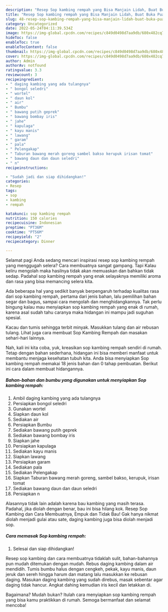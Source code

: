 ```yaml
---
description: "Resep Sop kambing rempah yang Bisa Manjain Lidah, Buat Buka Puasa}"
title: "Resep Sop kambing rempah yang Bisa Manjain Lidah, Buat Buka Puasa}"
slug: 48-resep-sop-kambing-rempah-yang-bisa-manjain-lidah-buat-buka-puasa
category: Uncategorized
date: 2022-05-24T04:11:39.534Z
image: https://img-global.cpcdn.com/recipes/c849d0498d7aa9db/680x482cq70/sop-kambing-rempah-foto-resep-utama.jpg
hideToc: false
enableToc: true
enableTocContent: false
thumbnail: https://img-global.cpcdn.com/recipes/c849d0498d7aa9db/680x482cq70/sop-kambing-rempah-foto-resep-utama.jpg
cover: https://img-global.cpcdn.com/recipes/c849d0498d7aa9db/680x482cq70/sop-kambing-rempah-foto-resep-utama.jpg
author: Admin
authorAv: notfound
ratingvalue: 3.3
reviewcount: 3
recipeingredient:
- " daging kambing yang ada tulangnya"
- " bongol seledri"
- " wortel"
- " daun kol"
- " air"
- " Bumbu"
- " bawang putih geprek"
- " bawang bombay iris"
- " jahe"
- " kapulaga"
- " kayu manis"
- " lawang"
- " garam"
- " pala"
- " Pelengakap"
- " Taburan bawang merah goreng sambel bakso kerupuk irisan tomat"
- " bawang daun dan daun seledri"
- " n"
recipeinstructions:

- "Sudah jadi dan siap dihidangkan!"
categories:
- Resep
tags:
- sop
- kambing
- rempah

katakunci: sop kambing rempah 
nutrition: 150 calories
recipecuisine: Indonesian
preptime: "PT36M"
cooktime: "PT56M"
recipeyield: "2"
recipecategory: Dinner

---
```



Selamat pagi Anda sedang mencari inspirasi resep sop kambing rempah yang menggugah selera? Cara membuatnya sangat gampang. Tapi Kalau keliru mengolah maka hasilnya tidak akan memuaskan dan bahkan tidak sedap. Padahal sop kambing rempah yang enak selayaknya memiliki aroma dan rasa yang bisa memancing selera kita.


Ada beberapa hal yang sedikit banyak berpengaruh terhadap kualitas rasa dari sop kambing rempah, pertama dari jenis bahan, lalu pemilihan bahan segar dan bagus, sampai cara mengolah dan menghidangkannya. Tak perlu bingung kalau mau menyiapkan sop kambing rempah yang enak di rumah, karena asal sudah tahu caranya maka hidangan ini mampu jadi suguhan spesial.

Kacau dan tumis sehingga terbit minyak. Masukkan tulang dan air rebusan tulang. Lihat juga cara membuat Sop Kambing Rempah dan masakan sehari-hari lainnya.


Nah, kali ini kita coba, yuk, kreasikan sop kambing rempah sendiri di rumah. Tetap dengan bahan sederhana, hidangan ini bisa memberi manfaat untuk membantu menjaga kesehatan tubuh kita. Anda bisa menyiapkan Sop kambing rempah memakai 18 jenis bahan dan 0 tahap pembuatan. Berikut ini cara dalam membuat hidangannya.

<!--inarticleads1-->

##### Bahan-bahan dan bumbu yang digunakan untuk menyiapkan Sop kambing rempah:

1. Ambil  daging kambing yang ada tulangnya
1. Persiapkan  bongol seledri
1. Gunakan  wortel
1. Siapkan  daun kol
1. Sediakan  air
1. Persiapkan  Bumbu
1. Sediakan  bawang putih geprek
1. Sediakan  bawang bombay iris
1. Siapkan  jahe
1. Persiapkan  kapulaga
1. Sediakan  kayu manis
1. Siapkan  lawang
1. Persiapkan  garam
1. Sediakan  pala
1. Sediakan  Pelengakap
1. Siapkan  Taburan bawang merah goreng, sambel bakso, kerupuk, irisan tomat
1. Sediakan  bawang daun dan daun seledri
1. Persiapkan  n


Alasannya tidak lain adalah karena bau kambing yang masih terasa. Padahal, jika diolah dengan benar, bau ini bisa hilang kok. Resep Sop Kambing dan Cara Membuatnya, Empuk dan Tidak Bau! Gak hanya nikmat diolah menjadi gulai atau sate, daging kambing juga bisa diolah menjadi sop. 

<!--inarticleads2-->

##### Cara memasak Sop kambing rempah:


1. Selesai dan siap dihidangkan!

Resep sop kambing dan cara membuatnya tidaklah sulit, bahan-bahannya pun mudah ditemukan dengan mudah. Rebus daging kambing dalam air mendidih. Tumis bumbu halus dengan cengkeh, pekak, kayu manis, daun jeruk dan sereh hingga harum dan matang lalu masukkan ke rebusan daging. Masukan daging kambing yang sudah direbus, masak sebentar agar daging tidak hancur. Angkat dahing kemudian iris kecil dan letakkan di. 

Bagaimana? Mudah bukan? Itulah cara menyiapkan sop kambing rempah yang bisa kamu praktikkan di rumah. Semoga bermanfaat dan selamat mencoba!
